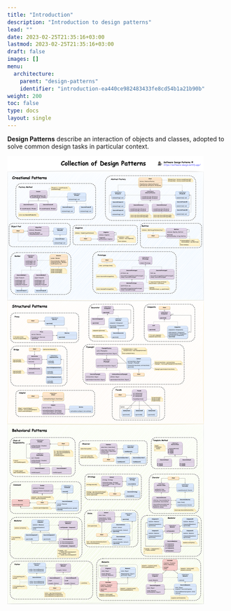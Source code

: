 ```yaml
---
title: "Introduction"
description: "Introduction to design patterns"
lead: ""
date: 2023-02-25T21:35:16+03:00
lastmod: 2023-02-25T21:35:16+03:00
draft: false
images: []
menu:
  architecture:
    parent: "design-patterns"
    identifier: "introduction-ea440ce982483433fe8cd54b1a21b90b"
weight: 200
toc: false
type: docs
layout: single
---
```


**Design Patterns** describe an interaction of objects and classes, adopted to solve common design tasks in particular context.

![Design Patterns Full](design-patterns-full.png)
